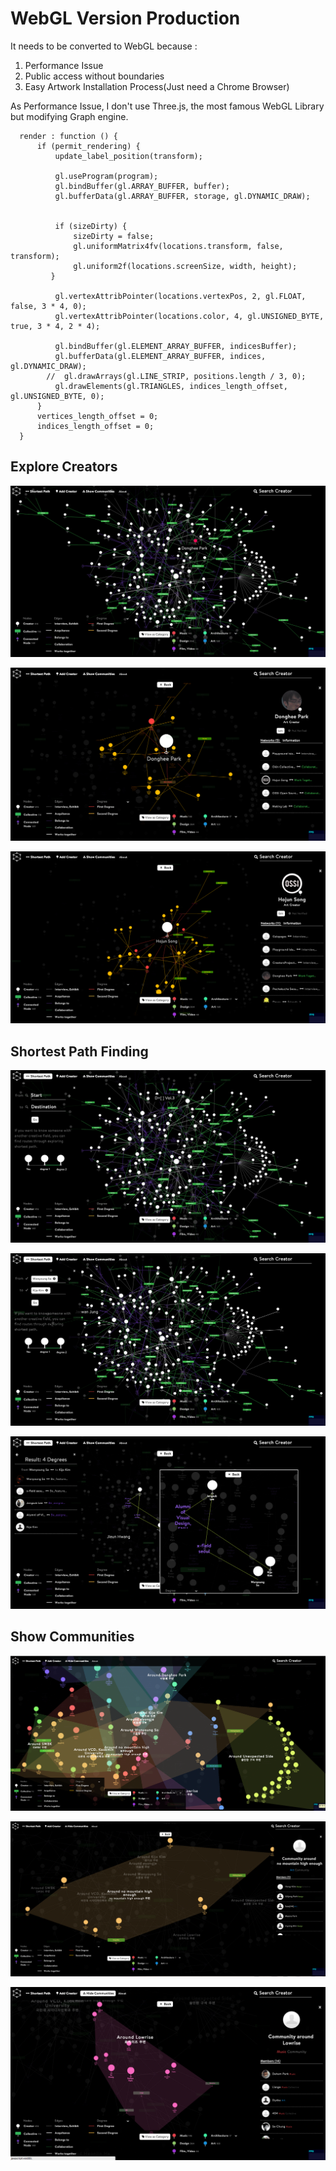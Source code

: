 # WebGL Version Production

It needs to be converted to WebGL because : 

1. Performance Issue
2. Public access without boundaries
3. Easy Artwork Installation Process(Just need a Chrome Browser)

As Performance Issue, I don't use Three.js, the most famous WebGL Library but 
modifying Graph engine. 

```
  render : function () {
      if (permit_rendering) {
          update_label_position(transform);
     
          gl.useProgram(program);
          gl.bindBuffer(gl.ARRAY_BUFFER, buffer);
          gl.bufferData(gl.ARRAY_BUFFER, storage, gl.DYNAMIC_DRAW);


          if (sizeDirty) {
              sizeDirty = false;
              gl.uniformMatrix4fv(locations.transform, false, transform);
              gl.uniform2f(locations.screenSize, width, height);
         }

          gl.vertexAttribPointer(locations.vertexPos, 2, gl.FLOAT, false, 3 * 4, 0);
          gl.vertexAttribPointer(locations.color, 4, gl.UNSIGNED_BYTE, true, 3 * 4, 2 * 4);

          gl.bindBuffer(gl.ELEMENT_ARRAY_BUFFER, indicesBuffer);
          gl.bufferData(gl.ELEMENT_ARRAY_BUFFER, indices, gl.DYNAMIC_DRAW);
        //  gl.drawArrays(gl.LINE_STRIP, positions.length / 3, 0);
          gl.drawElements(gl.TRIANGLES, indices_length_offset, gl.UNSIGNED_BYTE, 0);
      } 
      vertices_length_offset = 0;
      indices_length_offset = 0;
  }
```

## Explore Creators 

![WebGL Creator 03](../project_images/04_webgl_production/creator_03.png?raw=true "WebGL Creator 03")

![WebGL Creator 01](../project_images/04_webgl_production/creator_01.png?raw=true "WebGL Creator 01")

![WebGL Creator 02](../project_images/04_webgl_production/creator_02.png?raw=true "WebGL Creator 02")



## Shortest Path Finding

![WebGL Connection 01](../project_images/04_webgl_production/connection_01.png?raw=true "WebGL Connection 01")

![WebGL Connection 02](../project_images/04_webgl_production/connection_02.png?raw=true "WebGL Connection 02")

![WebGL Connection 03](../project_images/04_webgl_production/connection_03.png?raw=true "WebGL Connection 03")




## Show Communities 

![WebGL Community 01](../project_images/04_webgl_production/community_01_01.png?raw=true "WebGL Community 01")

![WebGL Community 02](../project_images/04_webgl_production/community_02_02.png?raw=true "WebGL Community 02")

![WebGL Community 03](../project_images/04_webgl_production/community_03.png?raw=true "WebGL Community 03")


